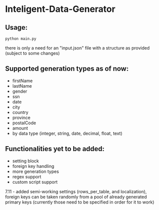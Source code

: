 # Inteligent-Data-Generator
## Usage:
```
python main.py
```
there is only a need for an "input.json" file with a structure as provided (subject to some changes)
## Supported generation types as of now:
- firstName
- lastName
- gender
- ssn
- date
- city
- country
- province
- postalCode
- amount
- by data type (integer, string, date, decimal, float, text)
## Functionalities yet to be added:
- setting block
- foreign key handling
- more generation types
- regex support
- custom script support

7.11 - added semi-working settings (rows_per_table, and localization), foreign keys can be taken randomly from a pool of already generated primary keys (currently those need to be specified in order for it to work)